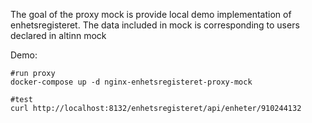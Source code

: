 The goal of the proxy mock is provide local demo implementation of enhetsregisteret.
The data included in mock is corresponding to users declared in altinn mock

Demo:

```
#run proxy
docker-compose up -d nginx-enhetsregisteret-proxy-mock

#test
curl http://localhost:8132/enhetsregisteret/api/enheter/910244132
```